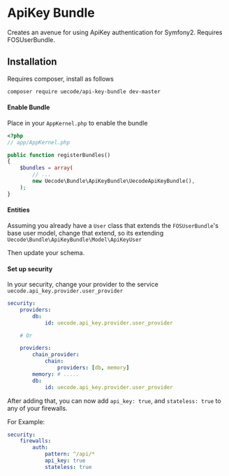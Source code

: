 ApiKey Bundle
=============

Creates an avenue for using ApiKey authentication for Symfony2. Requires FOSUserBundle.

## Installation

Requires composer, install as follows

```sh
composer require uecode/api-key-bundle dev-master
```

#### Enable Bundle

Place in your `AppKernel.php` to enable the bundle

```php
<?php
// app/AppKernel.php

public function registerBundles()
{
    $bundles = array(
        // ...
        new Uecode\Bundle\ApiKeyBundle\UecodeApiKeyBundle(),
    );
}
```
#### Entities

Assuming you already have a `User` class that extends the `FOSUserBundle`'s base user model,
change that extend, so its extending `Uecode\Bundle\ApiKeyBundle\Model\ApiKeyUser`

Then update your schema.

#### Set up security

In your security, change your provider to the service `uecode.api_key.provider.user_provider`

```yml
security:
    providers:
        db:
            id: uecode.api_key.provider.user_provider

    # Or

    providers:
        chain_provider:
            chain:
                providers: [db, memory]
        memory: # .....
        db:
            id: uecode.api_key.provider.user_provider
```

After adding that, you can now add `api_key: true`, and `stateless: true` to any of your firewalls. 

For Example:

```yml
security:
    firewalls:
        auth:
            pattern: ^/api/*
            api_key: true
            stateless: true

```
